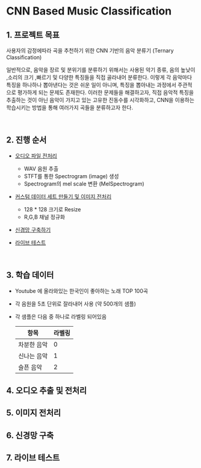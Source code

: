 # CNN Based Music Classification

## 1. 프로젝트 목표

사용자의 감정에따라 곡을 추천하기 위한 CNN 기반의 음악 분류기 (Ternary Classification)
<br>


일반적으로, 음악을 장르 및 분위기를 분류하기 위해서는 사용된 악기 종류, 음의 높낮이 ,소리의 크기 ,빠르기 및 다양한 특징들을 직접 골라내어 분류한다. 이렇게 각 음악마다 특징을 하나하나 뽑아낸다는 것은 쉬운 일이 아니며, 특징을 뽑아내는 과정에서 주관적으로 평가하게 되는 문제도 존재한다. 이러한 문제들을 해결하고자, 직접 음악적 특징을 추출하는 것이 아닌 음악이 가지고 있는 고유한 진동수를 시각화하고, CNN을 이용하는 학습시키는 방법을 통해 여러가지 곡들을 분류하고자 한다.


<br>

## 2. 진행 순서

- [오디오 파일 전처리](#4-오디오-추출-및-전처리)
  - WAV 음원 추출
  - STFT를 통한 Spectrogram (image) 생성
  - Spectrogram의 mel scale 변환 (MelSpectrogram)
  
- [커스텀 데이터 세트 만들기 및 이미지 전처리](#5-이미지-전처리)
  - 128 * 128 크기로 Resize
  - R,G,B 채널 정규화

- [신경망 구축하기](#6-신경망-구축)

- [라이브 테스트](#7-라이브-테스트)


<br>

## 3. 학습 데이터
- Youtube 에 올라와있는 한국인이 좋아하는 노래 TOP 100곡
- 각 음원을 5초 단위로 잘라내어 사용 (약 500개의 샘플)
- 각 샘플은 다음 중 하나로 라벨링 되어있음
  
  | 항목 | 라벨링 |
  |---|---|
  |차분한 음악 | 0 |
  |신나는 음악 | 1 |
  |슬픈 음악   | 2 |


## 4. 오디오 추출 및 전처리 





  






## 5. 이미지 전처리

## 6. 신경망 구축

## 7. 라이브 테스트